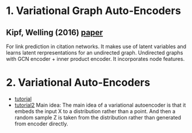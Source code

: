 # 1. Variational Graph Auto-Encoders 
## Kipf, Welling (2016) [paper](https://arxiv.org/pdf/1611.07308.pdf)
For link prediction in citation networks. 
It makes use of latent variables and learns latent rerpresentations for an undirected graph. 
Undirected graphs with GCN encoder + inner product encoder. It incorporates node features. 

# 2. Variational Auto-Encoders
* [tutorial](https://arxiv.org/pdf/1606.05908.pdf)
* [tutorial2](https://towardsdatascience.com/tutorial-on-variational-graph-auto-encoders-da9333281129)
Main idea: The main idea of a variational autoencoder is that it embeds the input X to a distribution rather than a point. And then a random sample Z is taken from the distribution rather than generated from encoder directly.
